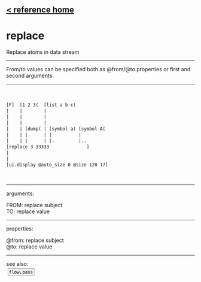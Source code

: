 [< reference home](index.html)
---

# replace


Replace atoms in data stream

---

From/to values can be specified both as @from/@to properties or first and second
            arguments.
<br>


---


```


[F]  [1 2 3(  [list a b c(
|    |        |
|    |        |
|    |        |
|    | [dump( | [symbol a( [symbol A(
|    | |      | |          |
|    | |      | |.         |..
[replace 3 33333              ]
|
|
[ui.display @auto_size 0 @size 120 17]

            
```

---
arguments:

FROM: replace subject<br>
TO: replace value<br>

---
properties:

@from: replace subject<br>
@to: replace value<br>

---
see also:<br>
[![flow.pass](img/object_flow.pass.png)](flow.pass.html)
